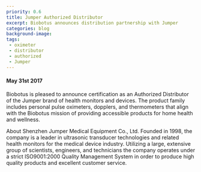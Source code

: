 ```yaml
---
priority: 0.6
title: Jumper Authorized Distributor
excerpt: Biobotus announces distribution partnership with Jumper
categories: blog
background-image:
tags:
 - oximeter
 - distributor
 - authorized
 - Jumper
---
```

#### May 31st 2017

Biobotus is pleased to announce certification as an Authorized Distributor of the Jumper brand of health monitors and devices.  The product family includes personal pulse oximeters, dopplers, and thermometers that align with the Biobotus mission of providing accessible products for home health and wellness.  

About Shenzhen Jumper Medical Equipment Co., Ltd. 
Founded in 1998, the company is a leader in ultrasonic transducer technologies and related health monitors for the medical device industry.  Utilizing a large, extensive group of scientists, engineers, and technicians the company operates under a strict ISO9001:2000 Quality Management System in order to produce high quality products and excellent customer service. 

